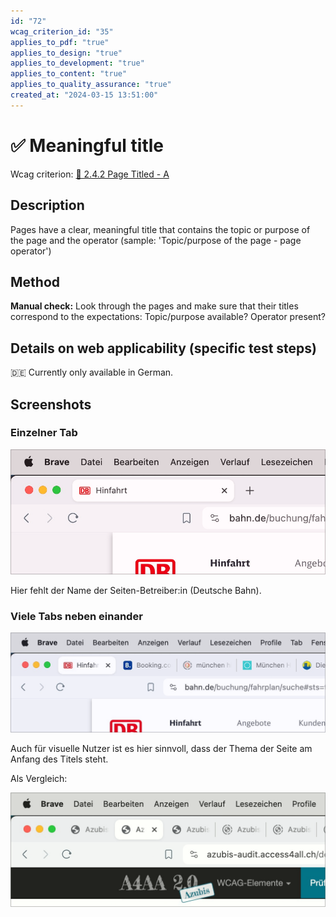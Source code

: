 ```yaml
---
id: "72"
wcag_criterion_id: "35"
applies_to_pdf: "true"
applies_to_design: "true"
applies_to_development: "true"
applies_to_content: "true"
applies_to_quality_assurance: "true"
created_at: "2024-03-15 13:51:00"
---
```


# ✅ Meaningful title

Wcag criterion: [📜 2.4.2 Page Titled - A](..)

## Description

Pages have a clear, meaningful title that contains the topic or purpose of the page and the operator (sample: 'Topic/purpose of the page - page operator')

## Method

**Manual check:** Look through the pages and make sure that their titles correspond to the expectations: Topic/purpose available? Operator present?

## Details on web applicability (specific test steps)

🇩🇪 Currently only available in German.

## Screenshots

### Einzelner Tab

![Webseite der Deutschen Bahn in Chrome](images/webseite-der-deutschen-bahn-in-chrome.png)

Hier fehlt der Name der Seiten-Betreiber:in (Deutsche Bahn).

### Viele Tabs neben einander

![Viele Tabs neben einander in Chrome](images/viele-tabs-neben-einander-in-chrome.png)

Auch für visuelle Nutzer ist es hier sinnvoll, dass der Thema der Seite am Anfang des Titels steht.

Als Vergleich:

![Viele Tabs, deren Titel identisch anfangen](images/viele-tabs-deren-titel-identisch-anfangen.png)
